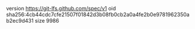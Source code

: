 version https://git-lfs.github.com/spec/v1
oid sha256:4cb44cdc7cfe21507f01842d3b08fb0cb2a0a4fe2b0e9781962350ab2ec9d431
size 9986
